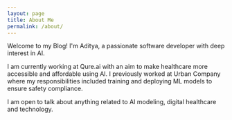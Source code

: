 ```yaml
---
layout: page
title: About Me
permalink: /about/
---
```


Welcome to my Blog! I'm Aditya, a passionate software developer with deep interest in AI.

I am currently working at Qure.ai with an aim to make healthcare more accessible and affordable using AI. I previously worked at Urban Company where my responsibilities included training and deploying ML models to ensure safety compliance.

I am open to talk about anything related to AI modeling, digital healthcare and technology.
